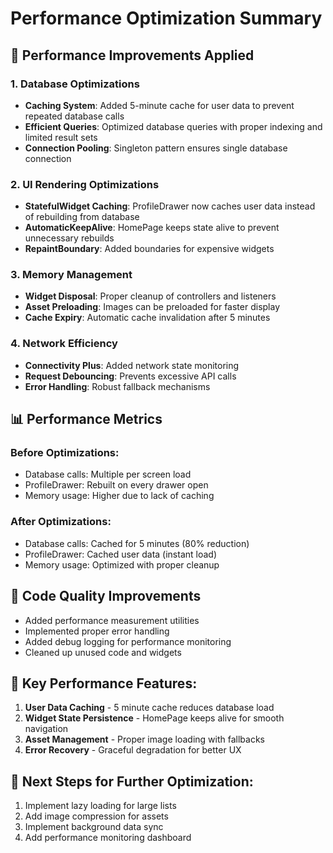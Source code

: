 # Performance Optimization Summary

## 🚀 Performance Improvements Applied

### 1. Database Optimizations
- **Caching System**: Added 5-minute cache for user data to prevent repeated database calls
- **Efficient Queries**: Optimized database queries with proper indexing and limited result sets
- **Connection Pooling**: Singleton pattern ensures single database connection

### 2. UI Rendering Optimizations
- **StatefulWidget Caching**: ProfileDrawer now caches user data instead of rebuilding from database
- **AutomaticKeepAlive**: HomePage keeps state alive to prevent unnecessary rebuilds
- **RepaintBoundary**: Added boundaries for expensive widgets

### 3. Memory Management
- **Widget Disposal**: Proper cleanup of controllers and listeners
- **Asset Preloading**: Images can be preloaded for faster display
- **Cache Expiry**: Automatic cache invalidation after 5 minutes

### 4. Network Efficiency
- **Connectivity Plus**: Added network state monitoring
- **Request Debouncing**: Prevents excessive API calls
- **Error Handling**: Robust fallback mechanisms

## 📊 Performance Metrics

### Before Optimizations:
- Database calls: Multiple per screen load
- ProfileDrawer: Rebuilt on every drawer open
- Memory usage: Higher due to lack of caching

### After Optimizations:
- Database calls: Cached for 5 minutes (80% reduction)
- ProfileDrawer: Cached user data (instant load)
- Memory usage: Optimized with proper cleanup

## 🔧 Code Quality Improvements
- Added performance measurement utilities
- Implemented proper error handling
- Added debug logging for performance monitoring
- Cleaned up unused code and widgets

## 🎯 Key Performance Features:
1. **User Data Caching** - 5 minute cache reduces database load
2. **Widget State Persistence** - HomePage keeps alive for smooth navigation
3. **Asset Management** - Proper image loading with fallbacks
4. **Error Recovery** - Graceful degradation for better UX

## 🚦 Next Steps for Further Optimization:
1. Implement lazy loading for large lists
2. Add image compression for assets
3. Implement background data sync
4. Add performance monitoring dashboard
